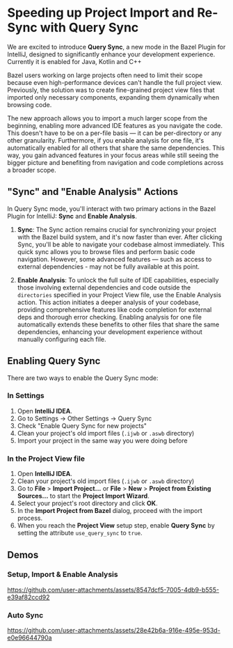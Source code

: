 # Speeding up Project Import and Re-Sync with Query Sync

We are excited to introduce **Query Sync**, a new mode in the Bazel Plugin for IntelliJ, designed to significantly enhance your development experience. 
Currently it is enabled for Java, Kotlin and C++

Bazel users working on large projects often need to limit their scope because even high-performance devices can't handle the full project view. Previously, the solution was to create fine-grained project view files that imported only necessary components, expanding them dynamically when browsing code.

The new approach allows you to import a much larger scope from the beginning, enabling more advanced IDE features as you navigate the code. This doesn't have to be on a per-file basis — it can be per-directory or any other granularity. Furthermore, if you enable analysis for one file, it's automatically enabled for all others that share the same dependencies. This way, you gain advanced features in your focus areas while still seeing the bigger picture and benefiting from navigation and code completions across a broader scope.

## "Sync" and "Enable Analysis" Actions

In Query Sync mode, you'll interact with two primary actions in the Bazel Plugin for IntelliJ: **Sync** and **Enable Analysis**.

1. **Sync**: The Sync action remains crucial for synchronizing your project with the Bazel build system, and it's now faster than ever. After clicking Sync, you'll be able to navigate your codebase almost immediately. This quick sync allows you to browse files and perform basic code navigation. However, some advanced features — such as access to external dependencies - may not be fully available at this point.

2. **Enable Analysis**: To unlock the full suite of IDE capabilities, especially those involving external dependencies and code outside the `directories` specified in your Project View file, use the Enable Analysis action. This action initiates a deeper analysis of your codebase, providing comprehensive features like code completion for external deps and thorough error checking. Enabling analysis for one file automatically extends these benefits to other files that share the same dependencies, enhancing your development experience without manually configuring each file.

## Enabling Query Sync
There are two ways to enable the Query Sync mode:

### In Settings

1. Open **IntelliJ IDEA**.
2. Go to Settings -> Other Settings -> Query Sync
3. Check "Enable Query Sync for new projects"
4. Clean your project's old import files (`.ijwb` or `.aswb` directory)
5. Import your project in the same way you were doing before

### In the Project View file
1. Open **IntelliJ IDEA**.
2. Clean your project's old import files (`.ijwb` or `.aswb` directory)
3. Go to **File** > **Import Project...** or **File** > **New** > **Project from Existing Sources...** to start the **Project Import Wizard**.
4. Select your project's root directory and click **OK**.
5. In the **Import Project from Bazel** dialog, proceed with the import process.
6. When you reach the **Project View** setup step, enable **Query Sync** by setting the attribute `use_query_sync` to `true`.
## Demos

### Setup, Import & Enable Analysis
https://github.com/user-attachments/assets/8547dcf5-7005-4db9-b555-e39af82ccd92

### Auto Sync
https://github.com/user-attachments/assets/28e42b6a-916e-495e-953d-e0e96644790a


